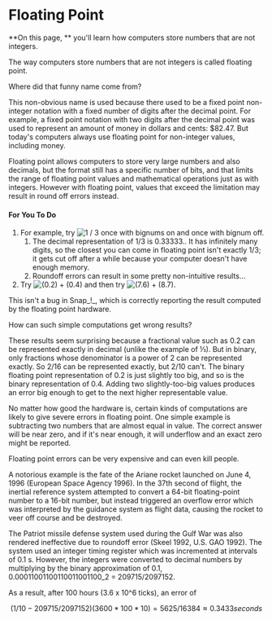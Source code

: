 # Floating Point

**On this page, ** you'll learn how computers store numbers that are not integers.

The way computers store numbers that are not integers is called floating point.

Where did that funny name come from?

This non-obvious name is used because there used to be a fixed point non-integer notation with a fixed number of digits after the decimal point. For example, a fixed point notation with two digits after the decimal point was used to represent an amount of money in dollars and cents: $82.47. But today's computers always use floating point for non-integer values, including money.

Floating point allows computers to store very large numbers and also decimals, but the format still has a specific number of bits, and that limits the range of floating point values and mathematical operations just as with integers. However with floating point, values that exceed the limitation may result in round off errors instead.

#### For You To Do

1. For example, try ![](https://bjc.edc.org/bjc-r/img/4-internet/one-third.png "1 / 3") once with bignums on and once with bignum off.
   1. The decimal representation of 1/3 is 0.33333.. It has infinitely many digits, so the closest you can come in floating point isn't exactly 1/3; it gets cut off after a while because your computer doesn't have enough memory.
   2. Roundoff errors can result in some pretty non-intuitive results...
2. Try ![](https://bjc.edc.org/bjc-r/img/4-internet/0.2+0.4.png "\(0.2\) + \(0.4\)") and then try ![](https://bjc.edc.org/bjc-r/img/4-internet/7.6+8.7.png "\(7.6\) + \(8.7\)").

This isn't a bug in Snap_!_, which is correctly reporting the result computed by the floating point hardware.

How can such simple computations get wrong results?

These results seem surprising because a fractional value such as 0.2 can be represented exactly in decimal \(unlike the example of ⅓\). But in binary, only fractions whose denominator is a power of 2 can be represented exactly. So 2/16 can be represented exactly, but 2/10 can't. The binary floating point representation of 0.2 is just slightly too big, and so is the binary representation of 0.4. Adding two slightly-too-big values produces an error big enough to get to the next higher representable value.

No matter how good the hardware is, certain kinds of computations are likely to give severe errors in floating point. One simple example is subtracting two numbers that are almost equal in value. The correct answer will be near zero, and if it's near enough, it will underflow and an exact zero might be reported.

Floating point errors can be very expensive and can even kill people.

A notorious example is the fate of the Ariane rocket launched on June 4, 1996 \(European Space Agency 1996\). In the 37th second of flight, the inertial reference system attempted to convert a 64-bit floating-point number to a 16-bit number, but instead triggered an overflow error which was interpreted by the guidance system as flight data, causing the rocket to veer off course and be destroyed.

The Patriot missile defense system used during the Gulf War was also rendered ineffective due to roundoff error \(Skeel 1992, U.S. GAO 1992\). The system used an integer timing register which was incremented at intervals of 0.1 s. However, the integers were converted to decimal numbers by multiplying by the binary approximation of 0.1, 0.00011001100110011001100\_2 = 209715/2097152.

As a result, after 100 hours \(3.6 x 10^6 ticks\), an error of 

$$(1/10 - 209715/2097152)(3600 * 100 * 10) = 5625/16384 ≈ 0.3433 seconds$$

